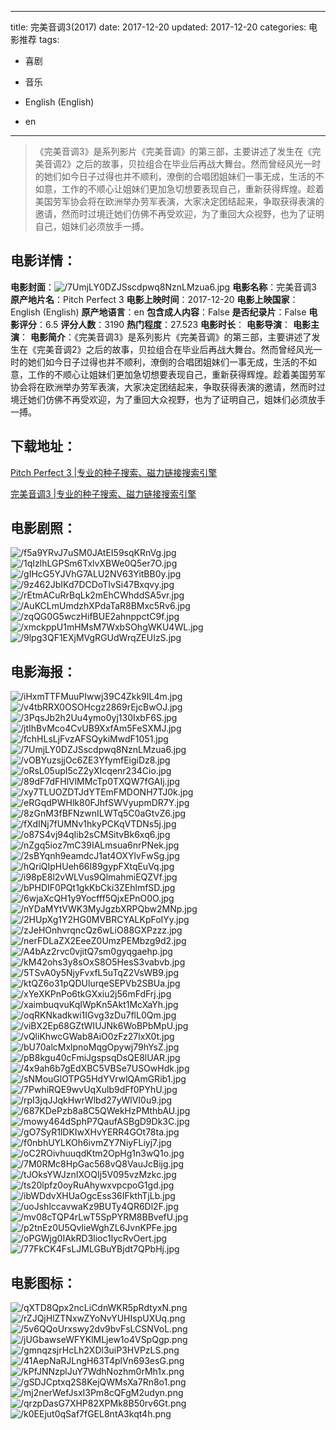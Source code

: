 
---
title: 完美音调3(2017)
date: 2017-12-20
updated: 2017-12-20
categories: 电影推荐
tags:
- 喜剧
- 音乐

- English (English)
- en
---


> 《完美音调3》是系列影片《完美音调》的第三部，主要讲述了发生在《完美音调2》之后的故事，贝拉组合在毕业后再战大舞台。然而曾经风光一时的她们如今日子过得也并不顺利，潦倒的合唱团姐妹们一事无成，生活的不如意，工作的不顺心让姐妹们更加急切想要表现自己，重新获得辉煌。趁着美国劳军协会将在欧洲举办劳军表演，大家决定团结起来，争取获得表演的邀请，然而时过境迁她们仿佛不再受欢迎，为了重回大众视野，也为了证明自己，姐妹们必须放手一搏。

## **电影详情**：

**电影封面**：<img src="https://image.tmdb.org/t/p/w200/7UmjLY0DZJSscdpwq8NznLMzua6.jpg" alt="/7UmjLY0DZJSscdpwq8NznLMzua6.jpg" title="/7UmjLY0DZJSscdpwq8NznLMzua6.jpg">
**电影名称**：完美音调3
**原产地片名**：Pitch Perfect 3
**电影上映时间**：2017-12-20
**电影上映国家**：English (English)
**原产地语言**：en
**包含成人内容**：False
**是否纪录片**：False
**电影评分**：6.5
**评分人数**：3190
**热门程度**：27.523
**电影时长**：
**电影导演**：
**电影主演**：
**电影简介**：《完美音调3》是系列影片《完美音调》的第三部，主要讲述了发生在《完美音调2》之后的故事，贝拉组合在毕业后再战大舞台。然而曾经风光一时的她们如今日子过得也并不顺利，潦倒的合唱团姐妹们一事无成，生活的不如意，工作的不顺心让姐妹们更加急切想要表现自己，重新获得辉煌。趁着美国劳军协会将在欧洲举办劳军表演，大家决定团结起来，争取获得表演的邀请，然而时过境迁她们仿佛不再受欢迎，为了重回大众视野，也为了证明自己，姐妹们必须放手一搏。

## **下载地址**：
[Pitch Perfect 3 |专业的种子搜索、磁力链接搜索引擎](https://movie.amd794.com:2083/?search=Pitch%20Perfect%203&ordering=&mode=match_phrase&page_size=10&page=1)

[完美音调3 |专业的种子搜索、磁力链接搜索引擎](https://movie.amd794.com:2083/?search=%E5%AE%8C%E7%BE%8E%E9%9F%B3%E8%B0%833&ordering=&mode=match_phrase&page_size=10&page=1)
 

## **电影剧照**：
<img src="https://image.tmdb.org/t/p/original/f5a9YRvJ7uSM0JAtEI59sqKRnVg.jpg" alt="/f5a9YRvJ7uSM0JAtEI59sqKRnVg.jpg" title="/f5a9YRvJ7uSM0JAtEI59sqKRnVg.jpg"><img src="https://image.tmdb.org/t/p/original/1qIzlhLGPSm6TxlvXBWe0Q5er7O.jpg" alt="/1qIzlhLGPSm6TxlvXBWe0Q5er7O.jpg" title="/1qIzlhLGPSm6TxlvXBWe0Q5er7O.jpg"><img src="https://image.tmdb.org/t/p/original/gIHcG5YJVhG7ALU2NV63YitBB0y.jpg" alt="/gIHcG5YJVhG7ALU2NV63YitBB0y.jpg" title="/gIHcG5YJVhG7ALU2NV63YitBB0y.jpg"><img src="https://image.tmdb.org/t/p/original/9z462JbIKd7DCDoTIvSi47Bxqvy.jpg" alt="/9z462JbIKd7DCDoTIvSi47Bxqvy.jpg" title="/9z462JbIKd7DCDoTIvSi47Bxqvy.jpg"><img src="https://image.tmdb.org/t/p/original/rEtmACuRrBqLk2mEhCWhddSA5vr.jpg" alt="/rEtmACuRrBqLk2mEhCWhddSA5vr.jpg" title="/rEtmACuRrBqLk2mEhCWhddSA5vr.jpg"><img src="https://image.tmdb.org/t/p/original/AuKCLmUmdzhXPdaTaR8BMxc5Rv6.jpg" alt="/AuKCLmUmdzhXPdaTaR8BMxc5Rv6.jpg" title="/AuKCLmUmdzhXPdaTaR8BMxc5Rv6.jpg"><img src="https://image.tmdb.org/t/p/original/zqQG0G5wczHifBUE2ahnppctC9f.jpg" alt="/zqQG0G5wczHifBUE2ahnppctC9f.jpg" title="/zqQG0G5wczHifBUE2ahnppctC9f.jpg"><img src="https://image.tmdb.org/t/p/original/xmckppU1mHMsM7WxbSOhgWKU4WL.jpg" alt="/xmckppU1mHMsM7WxbSOhgWKU4WL.jpg" title="/xmckppU1mHMsM7WxbSOhgWKU4WL.jpg"><img src="https://image.tmdb.org/t/p/original/9lpg3QF1EXjMVgRGUdWrqZEUIzS.jpg" alt="/9lpg3QF1EXjMVgRGUdWrqZEUIzS.jpg" title="/9lpg3QF1EXjMVgRGUdWrqZEUIzS.jpg">

## **电影海报**：
<img src="https://image.tmdb.org/t/p/original/iHxmTTFMuuPIwwj39C4Zkk9IL4m.jpg" alt="/iHxmTTFMuuPIwwj39C4Zkk9IL4m.jpg" title="/iHxmTTFMuuPIwwj39C4Zkk9IL4m.jpg"><img src="https://image.tmdb.org/t/p/original/v4tbRRX0OSOHcgz2869rEjcBwOJ.jpg" alt="/v4tbRRX0OSOHcgz2869rEjcBwOJ.jpg" title="/v4tbRRX0OSOHcgz2869rEjcBwOJ.jpg"><img src="https://image.tmdb.org/t/p/original/3PqsJb2h2Uu4ymo0yj130IxbF6S.jpg" alt="/3PqsJb2h2Uu4ymo0yj130IxbF6S.jpg" title="/3PqsJb2h2Uu4ymo0yj130IxbF6S.jpg"><img src="https://image.tmdb.org/t/p/original/jtIhBvMco4CvUB9XxfAm5FeSXMJ.jpg" alt="/jtIhBvMco4CvUB9XxfAm5FeSXMJ.jpg" title="/jtIhBvMco4CvUB9XxfAm5FeSXMJ.jpg"><img src="https://image.tmdb.org/t/p/original/fchHLsLjFvzAFSQykiMwdF1051.jpg" alt="/fchHLsLjFvzAFSQykiMwdF1051.jpg" title="/fchHLsLjFvzAFSQykiMwdF1051.jpg"><img src="https://image.tmdb.org/t/p/original/7UmjLY0DZJSscdpwq8NznLMzua6.jpg" alt="/7UmjLY0DZJSscdpwq8NznLMzua6.jpg" title="/7UmjLY0DZJSscdpwq8NznLMzua6.jpg"><img src="https://image.tmdb.org/t/p/original/vOBYuzsjjOc6ZE3YfymfEigiDz8.jpg" alt="/vOBYuzsjjOc6ZE3YfymfEigiDz8.jpg" title="/vOBYuzsjjOc6ZE3YfymfEigiDz8.jpg"><img src="https://image.tmdb.org/t/p/original/oRsL05upI5cZ2yXIcqenr234Cio.jpg" alt="/oRsL05upI5cZ2yXIcqenr234Cio.jpg" title="/oRsL05upI5cZ2yXIcqenr234Cio.jpg"><img src="https://image.tmdb.org/t/p/original/89dF7dFHlVlMMcTp0TXQW7fGAIj.jpg" alt="/89dF7dFHlVlMMcTp0TXQW7fGAIj.jpg" title="/89dF7dFHlVlMMcTp0TXQW7fGAIj.jpg"><img src="https://image.tmdb.org/t/p/original/xy7TLUOZDTJdYTEmFMDONH7TJ0k.jpg" alt="/xy7TLUOZDTJdYTEmFMDONH7TJ0k.jpg" title="/xy7TLUOZDTJdYTEmFMDONH7TJ0k.jpg"><img src="https://image.tmdb.org/t/p/original/eRGqdPWHlk80FJhfSWVyupmDR7Y.jpg" alt="/eRGqdPWHlk80FJhfSWVyupmDR7Y.jpg" title="/eRGqdPWHlk80FJhfSWVyupmDR7Y.jpg"><img src="https://image.tmdb.org/t/p/original/8zGnM3fBFNzwnILWTq5C0aGtvZ6.jpg" alt="/8zGnM3fBFNzwnILWTq5C0aGtvZ6.jpg" title="/8zGnM3fBFNzwnILWTq5C0aGtvZ6.jpg"><img src="https://image.tmdb.org/t/p/original/fXdINj7fUMNv1hkyPCKqVTDNs5j.jpg" alt="/fXdINj7fUMNv1hkyPCKqVTDNs5j.jpg" title="/fXdINj7fUMNv1hkyPCKqVTDNs5j.jpg"><img src="https://image.tmdb.org/t/p/original/o87S4vj94qIib2sCMSitvBk6xq6.jpg" alt="/o87S4vj94qIib2sCMSitvBk6xq6.jpg" title="/o87S4vj94qIib2sCMSitvBk6xq6.jpg"><img src="https://image.tmdb.org/t/p/original/nZgq5ioz7mC39IALmsua6nrPNek.jpg" alt="/nZgq5ioz7mC39IALmsua6nrPNek.jpg" title="/nZgq5ioz7mC39IALmsua6nrPNek.jpg"><img src="https://image.tmdb.org/t/p/original/2sBYqnh9eamdcJ1at4OXYlvFwSg.jpg" alt="/2sBYqnh9eamdcJ1at4OXYlvFwSg.jpg" title="/2sBYqnh9eamdcJ1at4OXYlvFwSg.jpg"><img src="https://image.tmdb.org/t/p/original/hQriQIpHUeh66I89gypFXtqEuVq.jpg" alt="/hQriQIpHUeh66I89gypFXtqEuVq.jpg" title="/hQriQIpHUeh66I89gypFXtqEuVq.jpg"><img src="https://image.tmdb.org/t/p/original/i98pE8l2vWLVus9QlmahmiEQZVf.jpg" alt="/i98pE8l2vWLVus9QlmahmiEQZVf.jpg" title="/i98pE8l2vWLVus9QlmahmiEQZVf.jpg"><img src="https://image.tmdb.org/t/p/original/bPHDIF0PQt1gkKbCki3ZEhlmfSD.jpg" alt="/bPHDIF0PQt1gkKbCki3ZEhlmfSD.jpg" title="/bPHDIF0PQt1gkKbCki3ZEhlmfSD.jpg"><img src="https://image.tmdb.org/t/p/original/6wjaXcQH1y9Yocfff5QjxEPnO0O.jpg" alt="/6wjaXcQH1y9Yocfff5QjxEPnO0O.jpg" title="/6wjaXcQH1y9Yocfff5QjxEPnO0O.jpg"><img src="https://image.tmdb.org/t/p/original/nYDaMYtVWK3MyJgzbXRPQbw2MNp.jpg" alt="/nYDaMYtVWK3MyJgzbXRPQbw2MNp.jpg" title="/nYDaMYtVWK3MyJgzbXRPQbw2MNp.jpg"><img src="https://image.tmdb.org/t/p/original/2HUpXg1Y2HG0MVBRCYALKpFoIYy.jpg" alt="/2HUpXg1Y2HG0MVBRCYALKpFoIYy.jpg" title="/2HUpXg1Y2HG0MVBRCYALKpFoIYy.jpg"><img src="https://image.tmdb.org/t/p/original/zJeHOnhvrqncQz6wLiO88GXPzzz.jpg" alt="/zJeHOnhvrqncQz6wLiO88GXPzzz.jpg" title="/zJeHOnhvrqncQz6wLiO88GXPzzz.jpg"><img src="https://image.tmdb.org/t/p/original/nerFDLaZX2EeeZ0UmzPEMbzg9d2.jpg" alt="/nerFDLaZX2EeeZ0UmzPEMbzg9d2.jpg" title="/nerFDLaZX2EeeZ0UmzPEMbzg9d2.jpg"><img src="https://image.tmdb.org/t/p/original/A4bAz2rvc0vjitQ7sm0gyqgaehp.jpg" alt="/A4bAz2rvc0vjitQ7sm0gyqgaehp.jpg" title="/A4bAz2rvc0vjitQ7sm0gyqgaehp.jpg"><img src="https://image.tmdb.org/t/p/original/kM42ohs3y8sOxS8O5HesS3vabvb.jpg" alt="/kM42ohs3y8sOxS8O5HesS3vabvb.jpg" title="/kM42ohs3y8sOxS8O5HesS3vabvb.jpg"><img src="https://image.tmdb.org/t/p/original/5TSvA0y5NjyFvxfL5uTqZ2VsWB9.jpg" alt="/5TSvA0y5NjyFvxfL5uTqZ2VsWB9.jpg" title="/5TSvA0y5NjyFvxfL5uTqZ2VsWB9.jpg"><img src="https://image.tmdb.org/t/p/original/ktQZ6o31pQDUlurqeSEPVb2SBUa.jpg" alt="/ktQZ6o31pQDUlurqeSEPVb2SBUa.jpg" title="/ktQZ6o31pQDUlurqeSEPVb2SBUa.jpg"><img src="https://image.tmdb.org/t/p/original/xYeXKPnPo6tkGXxiu2j56mFdFrj.jpg" alt="/xYeXKPnPo6tkGXxiu2j56mFdFrj.jpg" title="/xYeXKPnPo6tkGXxiu2j56mFdFrj.jpg"><img src="https://image.tmdb.org/t/p/original/xaimbuqvuKqIWpKn5Akt1McXaYh.jpg" alt="/xaimbuqvuKqIWpKn5Akt1McXaYh.jpg" title="/xaimbuqvuKqIWpKn5Akt1McXaYh.jpg"><img src="https://image.tmdb.org/t/p/original/oqRKNkadkwi1IGvg3zDu7flL0Qm.jpg" alt="/oqRKNkadkwi1IGvg3zDu7flL0Qm.jpg" title="/oqRKNkadkwi1IGvg3zDu7flL0Qm.jpg"><img src="https://image.tmdb.org/t/p/original/viBX2Ep68GZtWIUJNk6WoBPbMpU.jpg" alt="/viBX2Ep68GZtWIUJNk6WoBPbMpU.jpg" title="/viBX2Ep68GZtWIUJNk6WoBPbMpU.jpg"><img src="https://image.tmdb.org/t/p/original/vQliKhwcGWab8AiO0zFz27lxX0t.jpg" alt="/vQliKhwcGWab8AiO0zFz27lxX0t.jpg" title="/vQliKhwcGWab8AiO0zFz27lxX0t.jpg"><img src="https://image.tmdb.org/t/p/original/bU70alcMxlpnoMqgOpywj79hYsZ.jpg" alt="/bU70alcMxlpnoMqgOpywj79hYsZ.jpg" title="/bU70alcMxlpnoMqgOpywj79hYsZ.jpg"><img src="https://image.tmdb.org/t/p/original/pB8kgu40cFmiJgspsqDsQE8lUAR.jpg" alt="/pB8kgu40cFmiJgspsqDsQE8lUAR.jpg" title="/pB8kgu40cFmiJgspsqDsQE8lUAR.jpg"><img src="https://image.tmdb.org/t/p/original/4x9ah6b7gEdXBC5VBSe7USOwHdk.jpg" alt="/4x9ah6b7gEdXBC5VBSe7USOwHdk.jpg" title="/4x9ah6b7gEdXBC5VBSe7USOwHdk.jpg"><img src="https://image.tmdb.org/t/p/original/sNMouGlOTPG5HdYVrwlQAmGRib1.jpg" alt="/sNMouGlOTPG5HdYVrwlQAmGRib1.jpg" title="/sNMouGlOTPG5HdYVrwlQAmGRib1.jpg"><img src="https://image.tmdb.org/t/p/original/7PwhiRQE9wvUqXulb9dFf0PYhU.jpg" alt="/7PwhiRQE9wvUqXulb9dFf0PYhU.jpg" title="/7PwhiRQE9wvUqXulb9dFf0PYhU.jpg"><img src="https://image.tmdb.org/t/p/original/rpI3jqJJqkHwrWlbd27yWlVI0u9.jpg" alt="/rpI3jqJJqkHwrWlbd27yWlVI0u9.jpg" title="/rpI3jqJJqkHwrWlbd27yWlVI0u9.jpg"><img src="https://image.tmdb.org/t/p/original/687KDePzb8a8C5QWekHzPMthbAU.jpg" alt="/687KDePzb8a8C5QWekHzPMthbAU.jpg" title="/687KDePzb8a8C5QWekHzPMthbAU.jpg"><img src="https://image.tmdb.org/t/p/original/mowy464dSphP7QaufASBgD9Dk3C.jpg" alt="/mowy464dSphP7QaufASBgD9Dk3C.jpg" title="/mowy464dSphP7QaufASBgD9Dk3C.jpg"><img src="https://image.tmdb.org/t/p/original/gO7SyR1lDKIwXHvYERR4GOt78ta.jpg" alt="/gO7SyR1lDKIwXHvYERR4GOt78ta.jpg" title="/gO7SyR1lDKIwXHvYERR4GOt78ta.jpg"><img src="https://image.tmdb.org/t/p/original/f0nbhUYLKOh6ivmZY7NiyFLiyj7.jpg" alt="/f0nbhUYLKOh6ivmZY7NiyFLiyj7.jpg" title="/f0nbhUYLKOh6ivmZY7NiyFLiyj7.jpg"><img src="https://image.tmdb.org/t/p/original/oC2ROivhuuqdKtm2OpHg1n3wQ1o.jpg" alt="/oC2ROivhuuqdKtm2OpHg1n3wQ1o.jpg" title="/oC2ROivhuuqdKtm2OpHg1n3wQ1o.jpg"><img src="https://image.tmdb.org/t/p/original/7M0RMc8HpGac568vQ8VauJcBijg.jpg" alt="/7M0RMc8HpGac568vQ8VauJcBijg.jpg" title="/7M0RMc8HpGac568vQ8VauJcBijg.jpg"><img src="https://image.tmdb.org/t/p/original/tJOksYWJznIXOQIj5V095vzMzkc.jpg" alt="/tJOksYWJznIXOQIj5V095vzMzkc.jpg" title="/tJOksYWJznIXOQIj5V095vzMzkc.jpg"><img src="https://image.tmdb.org/t/p/original/ts20lpfz0oyRuAhywxvpcpoG1gd.jpg" alt="/ts20lpfz0oyRuAhywxvpcpoG1gd.jpg" title="/ts20lpfz0oyRuAhywxvpcpoG1gd.jpg"><img src="https://image.tmdb.org/t/p/original/ibWDdvXHUaOgcEss36IFkthTjLb.jpg" alt="/ibWDdvXHUaOgcEss36IFkthTjLb.jpg" title="/ibWDdvXHUaOgcEss36IFkthTjLb.jpg"><img src="https://image.tmdb.org/t/p/original/uoJshlccavwaKz9BUTy4QR6Dl2F.jpg" alt="/uoJshlccavwaKz9BUTy4QR6Dl2F.jpg" title="/uoJshlccavwaKz9BUTy4QR6Dl2F.jpg"><img src="https://image.tmdb.org/t/p/original/mv08cTQP4rLwT5SpPYRM8BBvefU.jpg" alt="/mv08cTQP4rLwT5SpPYRM8BBvefU.jpg" title="/mv08cTQP4rLwT5SpPYRM8BBvefU.jpg"><img src="https://image.tmdb.org/t/p/original/p2tnEz0U5QvIieWghZL6JvnKPFe.jpg" alt="/p2tnEz0U5QvIieWghZL6JvnKPFe.jpg" title="/p2tnEz0U5QvIieWghZL6JvnKPFe.jpg"><img src="https://image.tmdb.org/t/p/original/oPGWjg0IAkRD3lioc1lycRvOert.jpg" alt="/oPGWjg0IAkRD3lioc1lycRvOert.jpg" title="/oPGWjg0IAkRD3lioc1lycRvOert.jpg"><img src="https://image.tmdb.org/t/p/original/77FkCK4FsLJMLGBuYBjdt7QPbHj.jpg" alt="/77FkCK4FsLJMLGBuYBjdt7QPbHj.jpg" title="/77FkCK4FsLJMLGBuYBjdt7QPbHj.jpg">

## **电影图标**：
<img src="https://image.tmdb.org/t/p/original/qXTD8Qpx2ncLiCdnWKR5pRdtyxN.png" alt="/qXTD8Qpx2ncLiCdnWKR5pRdtyxN.png" title="/qXTD8Qpx2ncLiCdnWKR5pRdtyxN.png"><img src="https://image.tmdb.org/t/p/original/rZJQjHlZTNxwZYoNvYUHIspUXUq.png" alt="/rZJQjHlZTNxwZYoNvYUHIspUXUq.png" title="/rZJQjHlZTNxwZYoNvYUHIspUXUq.png"><img src="https://image.tmdb.org/t/p/original/5v6QQoUrxswy2dv9bvFsLCSNVoL.png" alt="/5v6QQoUrxswy2dv9bvFsLCSNVoL.png" title="/5v6QQoUrxswy2dv9bvFsLCSNVoL.png"><img src="https://image.tmdb.org/t/p/original/jUGbawseWFYKlMLjew1o4VSpQgp.png" alt="/jUGbawseWFYKlMLjew1o4VSpQgp.png" title="/jUGbawseWFYKlMLjew1o4VSpQgp.png"><img src="https://image.tmdb.org/t/p/original/gmnqzsjrHcLh2XDl3uiP3HVPzLS.png" alt="/gmnqzsjrHcLh2XDl3uiP3HVPzLS.png" title="/gmnqzsjrHcLh2XDl3uiP3HVPzLS.png"><img src="https://image.tmdb.org/t/p/original/41AepNaRJLngH63T4plVn693esG.png" alt="/41AepNaRJLngH63T4plVn693esG.png" title="/41AepNaRJLngH63T4plVn693esG.png"><img src="https://image.tmdb.org/t/p/original/kPfJNNzplJuY7WdhNozhm0rMh1x.png" alt="/kPfJNNzplJuY7WdhNozhm0rMh1x.png" title="/kPfJNNzplJuY7WdhNozhm0rMh1x.png"><img src="https://image.tmdb.org/t/p/original/gSDJCptxq2S8KejQWMsXa7Rn8o1.png" alt="/gSDJCptxq2S8KejQWMsXa7Rn8o1.png" title="/gSDJCptxq2S8KejQWMsXa7Rn8o1.png"><img src="https://image.tmdb.org/t/p/original/mj2nerWefJsxI3Pm8cQFgM2udyn.png" alt="/mj2nerWefJsxI3Pm8cQFgM2udyn.png" title="/mj2nerWefJsxI3Pm8cQFgM2udyn.png"><img src="https://image.tmdb.org/t/p/original/qrzpDasG7XHP82XPMk8B50rv6Gt.png" alt="/qrzpDasG7XHP82XPMk8B50rv6Gt.png" title="/qrzpDasG7XHP82XPMk8B50rv6Gt.png"><img src="https://image.tmdb.org/t/p/original/k0EEjut0qSaf7fGEL8ntA3kqt4h.png" alt="/k0EEjut0qSaf7fGEL8ntA3kqt4h.png" title="/k0EEjut0qSaf7fGEL8ntA3kqt4h.png">
